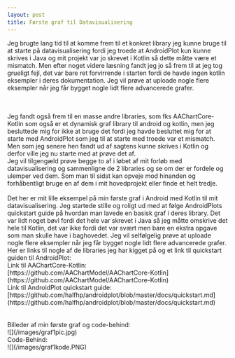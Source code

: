 ```yaml
---
layout: post
title: Første graf til Datavisualisering
---
```

Jeg brugte lang tid til at komme frem til et konkret library jeg kunne bruge til at starte på datavisualisering fordi jeg troede at
AndroidPlot kun kunne skrives i Java og mit projekt var jo skrevet i Kotlin så dette måtte være et mismatch. Men efter noget
videre læsning fandt jeg jo så frem til at jeg tog grueligt fejl, det var bare ret forvirrende i starten fordi  de havde ingen kotlin 
eksempler i deres dokumentation. Jeg vil prøve at uploade nogle flere eksempler når jeg får bygget nogle lidt flere advancerede
grafer.
<!--more-->
<br>
<br>
Jeg fandt også frem til en masse andre libraries, som fks AAChartCore-Kotlin som også er et dynamisk graf library til android og kotlin,
men jeg besluttede mig for ikke at bruge det fordi jeg havde besluttet mig for at starte med AndroidPlot som jeg til at starte med
troede var et mismatch. Men som jeg senere hen fandt ud af sagtens kunne skrives i Kotlin og derfor ville jeg nu starte med at prøve det af.<br>
Jeg vil tilgengæld prøve begge to af i løbet af mit forløb med datavisualisering og sammenligne de 2 libraries og se om der er fordele
og ulemper ved dem. Som man til sidst kan opveje mod hinanden og forhåbentligt bruge en af dem i mit hovedprojekt eller finde et helt
tredje.
<br>
<br>
Det her er mit lille eksempel på min første graf i Android med Kotlin til mit datavisualisering. Jeg startede stille og roligt ud med
at følge AndroidPlots quickstart guide på hvordan man lavede en basisk graf i deres library. Det var lidt noget bøvl fordi det hele
var skrevet i Java så jeg måtte omskrive det hele til Kotlin, det var ikke fordi det var svært men bare en ekstra opgave som man skulle
have i baghovedet. Jeg vil selfølgelig prøve at uploade nogle flere eksempler når jeg får bygget nogle lidt flere advancerede
grafer.
<br>
Her er links til nogle af de libraries jeg har kigget på og et link til quickstart guiden til AndroidPlot: <br>
Link til AAChartCore-Kotlin: <br>
[https://github.com/AAChartModel/AAChartCore-Kotlin](https://github.com/AAChartModel/AAChartCore-Kotlin) <br>
Link til AndroidPlot quickstart guide: <br>
[https://github.com/halfhp/androidplot/blob/master/docs/quickstart.md](https://github.com/halfhp/androidplot/blob/master/docs/quickstart.md) <br>
<br>
<br>
Billeder af min første graf og code-behind: <br>
![](/images/graf1pic.jpg) <br>
Code-Behind: <br>
![](/images/graf1kode.PNG)
